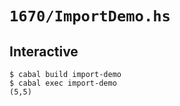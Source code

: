 # `1670/ImportDemo.hs`

## Interactive

```console
$ cabal build import-demo
$ cabal exec import-demo
(5,5)
```

